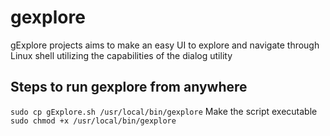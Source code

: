 # gexplore
gExplore projects aims to make an easy UI to explore and navigate through Linux shell utilizing the capabilities of the dialog utility

## Steps to run gexplore from anywhere
`sudo cp gExplore.sh /usr/local/bin/gexplore`
Make the script executable
`sudo chmod +x /usr/local/bin/gexplore`

